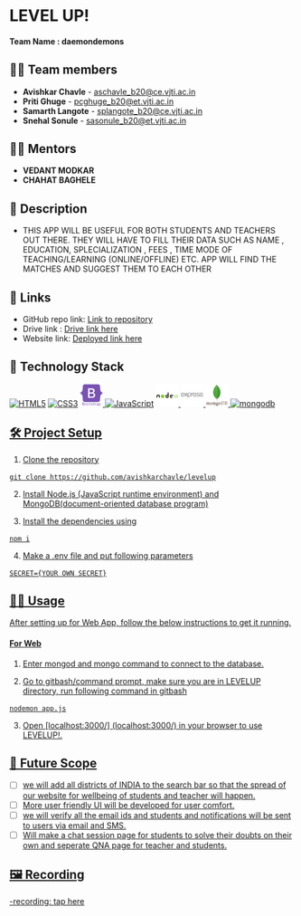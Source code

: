 # **LEVEL UP!**   


#### Team Name : **daemondemons**

## 👩‍💻 Team members

- **Avishkar Chavle** - aschavle_b20@ce.vjti.ac.in
- **Priti Ghuge** - pcghuge_b20@et.vjti.ac.in
- **Samarth Langote** - splangote_b20@ce.vjti.ac.in
- **Snehal Sonule** - sasonule_b20@et.vjti.ac.in

## 👨‍🏫 Mentors

- **VEDANT MODKAR**
- **CHAHAT BAGHELE**


## 📝 Description
* THIS APP WILL BE USEFUL FOR BOTH STUDENTS AND TEACHERS OUT THERE.
                      THEY WILL HAVE TO FILL THEIR DATA SUCH AS  NAME , EDUCATION, SPLECIALIZATION , FEES , TIME MODE OF TEACHING/LEARNING (ONLINE/OFFLINE) ETC.
                      APP WILL FIND THE MATCHES AND SUGGEST THEM TO EACH OTHER

## 🔗 Links

- GitHub repo link: [Link to repository](https://github.com/avishkarchavle/levelup)
- Drive link : [Drive link here](https://drive.google.com/drive/u/1/folders/1wn_DjAUL4LQaKjYjPfloq5pJjEBjiAOJ)
- Website link: [Deployed link here](http://leveluppro.herokuapp.com/)

## 🤖 Technology Stack

<a href="https://www.w3.org/TR/html5/" title="HTML5"><img src="https://github.com/get-icon/geticon/raw/master/icons/html-5.svg" alt="HTML5" width="40px" height="40px"></a>
<a href="https://www.w3.org/TR/CSS/" title="CSS3"><img src="https://github.com/get-icon/geticon/raw/master/icons/css-3.svg" alt="CSS3" width="40px" height="40px"></a>
<a href="https://getbootstrap.com" target="_blank"> <img src="https://raw.githubusercontent.com/devicons/devicon/master/icons/bootstrap/bootstrap-plain-wordmark.svg" alt="bootstrap" width="40" height="40"/> </a>
<a href="https://developer.mozilla.org/en-US/docs/Web/JavaScript" title="JavaScript"><img src="https://github.com/get-icon/geticon/raw/master/icons/javascript.svg" alt="JavaScript" width="31px" height="31px"></a>
<a href="https://nodejs.org" target="_blank"> <img src="https://raw.githubusercontent.com/devicons/devicon/master/icons/nodejs/nodejs-original-wordmark.svg" alt="nodejs" width="40" height="40"/>
</a> <a href="https://expressjs.com" target="_blank"> <img src="https://raw.githubusercontent.com/devicons/devicon/master/icons/express/express-original-wordmark.svg" alt="express" width="40" height="40"/>
<a href="https://www.mongodb.com/" target="_blank"> <img src="https://raw.githubusercontent.com/devicons/devicon/master/icons/mongodb/mongodb-original-wordmark.svg" alt="mongodb" width="40" height="40"/>
<a href="http://www.passportjs.org/" target="_blank"> <img src="https://miro.medium.com/max/1400/1*B0ZueS6zQg_ZG2d-sxfVQA.jpeg" alt="mongodb" width="40" height="40"/>


## 🛠️ Project Setup

1. Clone the repository

```
git clone https://github.com/avishkarchavle/levelup
```

2. Install Node.js (JavaScript runtime environment) and MongoDB(document-oriented database program)

3. Install the dependencies using

```
npm i
```
4. Make a .env file and put following parameters

```
SECRET={YOUR OWN SECRET}
```

## 🏃‍♀️ Usage

After setting up for Web App, follow the below instructions to get it running.

#### For Web

1. Enter mongod and mongo command to connect to the database.

2. Go to gitbash/command prompt, make sure you are in LEVELUP directory, run following command in gitbash

```
nodemon app.js
```

3. Open  [localhost:3000/] (localhost:3000/) in your browser to use LEVELUP!.

## 🔮 Future Scope

- [ ] we will add all districts of INDIA to the search bar so that the spread of our website for wellbeing of students and teacher will happen.
- [ ] More user friendly UI will be developed for user comfort.
- [ ] we will verify all the email ids and students and notifications will be sent to users via email and SMS.
- [ ] Will make a chat session page for students to solve their doubts on their own and seperate QNA page for teacher and students.

## 🖼 Recording

-recording: [tap here](https://drive.google.com/file/d/1EWiXdlGpT8bXRLbhaH2s4HJ3ovP0b6nL/view?usp=sharing)

